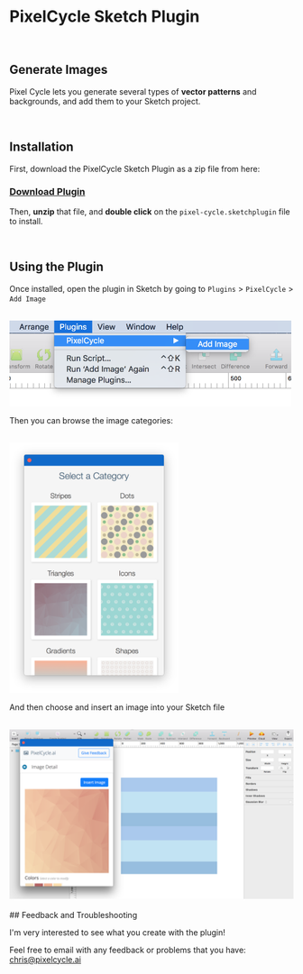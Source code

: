 # PixelCycle Sketch Plugin

<br />

## Generate Images

Pixel Cycle lets you generate several types of **vector patterns** and backgrounds, and add them to your Sketch project.

<br />

## Installation

First, download the PixelCycle Sketch Plugin as a zip file from here:

### [Download Plugin](https://github.com/pixelcycle/pixel-cycle-sketch-plugin/blob/master/pixelcycle.sketchplugin.zip?raw=true)


Then, **unzip** that file, and **double click** on the `pixel-cycle.sketchplugin` file to install.

<br />

## Using the Plugin

Once installed, open the plugin in Sketch by going to `Plugins` > `PixelCycle` > `Add Image`

<br />

<img src="https://github.com/pixelcycle/pixel-cycle-sketch-plugin/raw/master/screenshots/menu.png" alt="PixelCycle Menu" width="500px" />

<br />

Then you can browse the image categories:

<br />

<img src="https://github.com/pixelcycle/pixel-cycle-sketch-plugin/raw/master/screenshots/categories.png" alt="PixelCycle categories" width="300px" />

<br />

And then choose and insert an image into your Sketch file


<br />

<img src="https://github.com/pixelcycle/pixel-cycle-sketch-plugin/raw/master/screenshots/choosing.png" alt="PixelCycle insert image" />

<br />


<br />
## Feedback and Troubleshooting

I'm very interested to see what you create with the plugin!

Feel free to email with any feedback or problems that you have: <chris@pixelcycle.ai>


<br />
